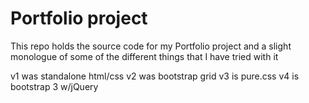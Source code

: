 # Portfolio project

This repo holds the source code for my Portfolio project and a slight monologue of some of the different things that I have tried with it

v1 was standalone html/css
v2 was bootstrap grid
v3 is pure.css 
v4 is bootstrap 3 w/jQuery
